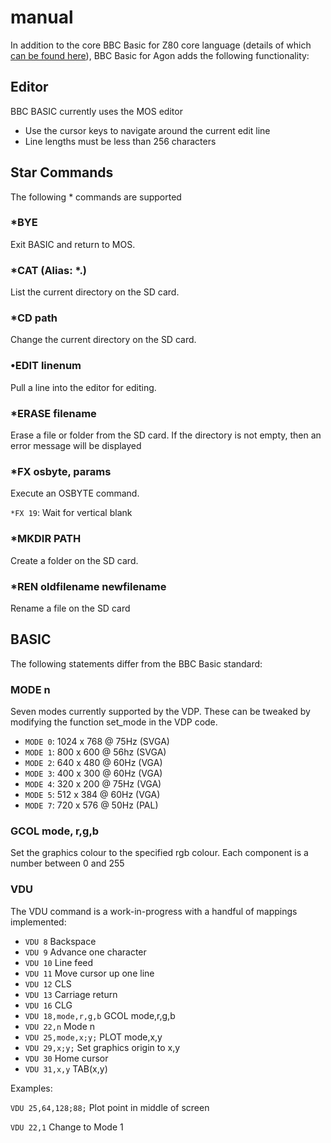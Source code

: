 # manual

In addition to the core BBC Basic for Z80 core language (details of which [can be found here](bbcbasic.txt)), BBC Basic for Agon adds the following functionality:

## Editor

BBC BASIC currently uses the MOS editor

- Use the cursor keys to navigate around the current edit line
- Line lengths must be less than 256 characters

## Star Commands

The following * commands are supported

### *BYE

Exit BASIC and return to MOS.

### *CAT (Alias: *.)

List the current directory on the SD card.

### *CD path

Change the current directory on the SD card.

### •EDIT linenum

Pull a line into the editor for editing.

### *ERASE filename

Erase a file or folder from the SD card. If the directory is not empty, then an error message will be displayed

### *FX osbyte, params

Execute an OSBYTE command.

`*FX 19`: Wait for vertical blank

### *MKDIR PATH

Create a folder on the SD card.

### *REN oldfilename newfilename

Rename a file on the SD card

## BASIC

The following statements differ from the BBC Basic standard:

### MODE n

Seven modes currently supported by the VDP.
These can be tweaked by modifying the function set_mode in the VDP code.

- `MODE 0`: 1024 x 768 @ 75Hz (SVGA)
- `MODE 1`:  800 x 600 @ 56hz (SVGA)
- `MODE 2`:  640 x 480 @ 60Hz (VGA)
- `MODE 3`:  400 x 300 @ 60Hz (VGA)
- `MODE 4`:  320 x 200 @ 75Hz (VGA)
- `MODE 5`:  512 x 384 @ 60Hz (VGA)
- `MODE 7`:  720 x 576 @ 50Hz (PAL)

### GCOL mode, r,g,b

Set the graphics colour to the specified rgb colour. Each component is a number between 0 and 255

### VDU

The VDU command is a work-in-progress with a handful of mappings implemented:

- `VDU 8` Backspace
- `VDU 9` Advance one character
- `VDU 10` Line feed
- `VDU 11` Move cursor up one line
- `VDU 12` CLS
- `VDU 13` Carriage return
- `VDU 16` CLG
- `VDU 18,mode,r,g,b` GCOL mode,r,g,b
- `VDU 22,n` Mode n
- `VDU 25,mode,x;y;` PLOT mode,x,y
- `VDU 29,x;y;` Set graphics origin to x,y
- `VDU 30` Home cursor
- `VDU 31,x,y` TAB(x,y)

Examples:

`VDU 25,64,128;88;` Plot point in middle of screen

`VDU 22,1` Change to Mode 1